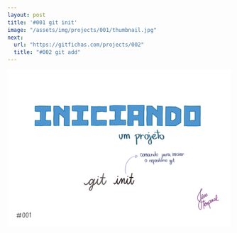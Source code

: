 ```yaml
---
layout: post
title: '#001 git init'
image: "/assets/img/projects/001/thumbnail.jpg"
next:
  url: "https://gitfichas.com/projects/002"
  title: "#002 git add"
---
```


<img alt="Use o comando git init para começar um repositório/projeto git" src="/assets/img/projects/001/full.jpg">
